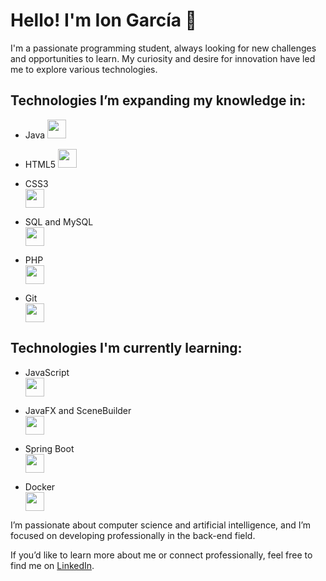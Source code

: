 # Hello! I'm Ion García 👋

I'm a passionate programming student, always looking for new challenges and opportunities to learn. My curiosity and desire for innovation have led me to explore various technologies.

## Technologies I’m expanding my knowledge in:

- Java  <img src="https://img.icons8.com/color/48/000000/java-coffee-cup-logo.png" width="30"/>

- HTML5  <img src="https://img.icons8.com/color/48/000000/html-5-logo.png" width="30"/>

- CSS3  
  <img src="https://img.icons8.com/color/48/000000/css3-logo.png" width="30"/>

- SQL and MySQL  
  <img src="https://img.icons8.com/color/48/000000/mysql-logo.png" width="30"/>

- PHP  
  <img src="https://img.icons8.com/color/48/000000/php-logo.png" width="30"/>

- Git  
  <img src="https://img.icons8.com/color/48/000000/git.png" width="30"/>

## Technologies I'm currently learning:

- JavaScript  
  <img src="https://img.icons8.com/color/48/000000/javascript.png" width="30"/>

- JavaFX and SceneBuilder  
  <img src="https://img.icons8.com/color/48/000000/javafx.png" width="30"/>

- Spring Boot  
  <img src="https://img.icons8.com/color/48/000000/spring-logo.png" width="30"/>

- Docker  
  <img src="https://img.icons8.com/color/48/000000/docker.png" width="30"/>

I’m passionate about computer science and artificial intelligence, and I’m focused on developing professionally in the back-end field.

If you’d like to learn more about me or connect professionally, feel free to find me on [LinkedIn](https://www.linkedin.com/in/ion-garc%C3%ADa-rodr%C3%ADguez-b278502b4/).
